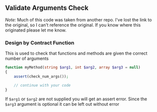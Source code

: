 ## Validate Arguments Check

*Note:* Much of this code was taken from another repo. I've lost the link to the original, so I can't reference the original. If you know where this originated please let me know.

### Design by Contract Function

This is used to check that functions and methods are given the correct number of arguments

```php
function myMethod(string $arg1, int $arg2, array $arg3 = null)
{
    assert(check_num_args());

    // continue with your code
}
```

If `$arg1` or `$arg2` are not supplied you will get an assert error. 
Since the `$arg3` argument is optional it can be left out without error  
